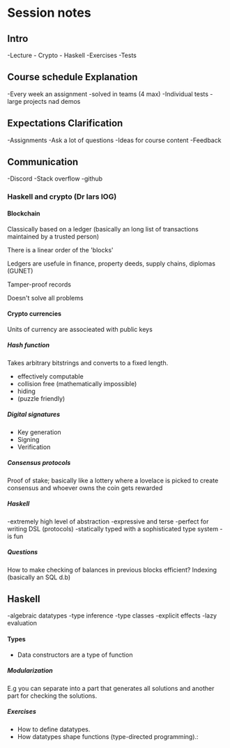 # Session notes

## Intro

-Lecture
    - Crypto
    - Haskell
-Exercises
-Tests

## Course schedule Explanation

-Every week an assignment
-solved in teams (4 max)
-Individual tests
-large projects nad demos

## Expectations Clarification

-Assignments
-Ask a lot of questions
-Ideas for course content
-Feedback

## Communication

-Discord
-Stack overflow
-github

### Haskell and crypto (Dr lars IOG)

#### Blockchain

Classically based on a ledger (basically an long list of transactions maintained by a trusted person)

There is a linear order of the 'blocks'

Ledgers are usefule in finance, property deeds, supply chains, diplomas (GUNET)

Tamper-proof records

Doesn't solve all problems

#### Crypto currencies

Units of currency are associeated with public keys

##### Hash function

Takes arbitrary bitstrings and converts to a fixed length.

- effectively computable
- collision free (mathematically impossible)
- hiding
- (puzzle friendly)

##### Digital signatures

- Key generation
- Signing
- Verification

##### Consensus protocols

Proof of stake; basically like a lottery where a lovelace is picked to create consensus and whoever owns the coin gets rewarded

##### Haskell 

-extremely high level of abstraction
-expressive and terse 
-perfect for writing DSL (protocols)
-statically typed with a sophisticated type system
-is fun

##### Questions

How to make checking of balances in previous blocks efficient? Indexing (basically an SQL d.b)

## Haskell

-algebraic datatypes
-type inference
-type classes
-explicit effects
-lazy evaluation

#### Types

- Data constructors are a type of function


##### Modularization

E.g you can separate into a part that generates all solutions and another part for checking the solutions.


##### Exercises

- How to define datatypes.
- How datatypes shape functions (type-directed programming).: